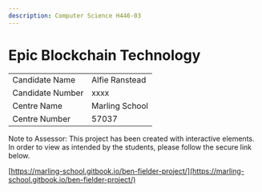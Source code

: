 ```yaml
---
description: Computer Science H446-03
---
```


# Epic Blockchain Technology

|                  |                |
| ---------------- | -------------- |
| Candidate Name   | Alfie Ranstead |
| Candidate Number | xxxx           |
| Centre Name      | Marling School |
| Centre Number    | 57037          |

Note to Assessor: This project has been created with interactive elements. In order to view as intended by the students, please follow the secure link below.

[https://marling-school.gitbook.io/ben-fielder-project/](https://marling-school.gitbook.io/ben-fielder-project/)
